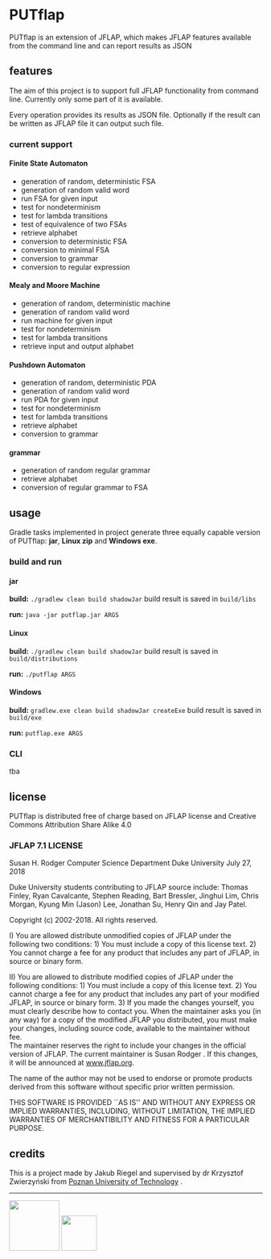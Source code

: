 # PUTflap
PUTflap is an extension of JFLAP, which makes JFLAP features available from the command line and can report results as JSON

## features
The aim of this project is to support full JFLAP functionality from command line. Currently only some part of it is available.

Every operation provides its results as JSON file. Optionally if the result can be written as JFLAP file it can output such file.

### current support
#### Finite State Automaton
- generation of random, deterministic FSA
- generation of random valid word
- run FSA for given input
- test for nondeterminism
- test for lambda transitions
- test of equivalence of two FSAs
- retrieve alphabet
- conversion to deterministic FSA
- conversion to minimal FSA
- conversion to grammar
- conversion to regular expression

#### Mealy and Moore Machine
- generation of random, deterministic machine
- generation of random valid word
- run machine for given input
- test for nondeterminism
- test for lambda transitions
- retrieve input and output alphabet

#### Pushdown Automaton
- generation of random, deterministic PDA
- generation of random valid word
- run PDA for given input
- test for nondeterminism
- test for lambda transitions
- retrieve alphabet
- conversion to grammar

#### grammar
- generation of random regular grammar
- retrieve alphabet
- conversion of regular grammar to FSA

## usage
Gradle tasks implemented in project generate three equally capable version of PUTflap: **jar**, **Linux zip** and **Windows exe**.

### build and run
#### jar
**build:** `./gradlew clean build shadowJar` build result is saved in `build/libs`

 **run:** `java -jar putflap.jar ARGS`

#### Linux 
**build:** `./gradlew clean build shadowJar` build result is saved in `build/distributions`

**run:** `./putflap ARGS`

#### Windows
**build:** `gradlew.exe clean build shadowJar createExe` build result is saved in `build/exe`

**run:** `putflap.exe ARGS`

### CLI
tba
 
## license
PUTflap is distributed free of charge based on JFLAP license and Creative Commons Attribution Share Alike 4.0	 

### JFLAP 7.1 LICENSE

Susan H. Rodger
Computer Science Department
Duke University
July 27, 2018

Duke University students contributing to JFLAP source include: Thomas Finley,
Ryan Cavalcante, Stephen Reading, Bart Bressler, Jinghui Lim, Chris Morgan,
Kyung Min (Jason) Lee, Jonathan Su, Henry Qin and Jay Patel.

Copyright (c) 2002-2018.
All rights reserved.


I)  You are allowed distribute unmodified copies of JFLAP under the following two conditions:
    1) You must include a copy of this license text.
    2) You cannot charge a fee for any product that includes any part of JFLAP, in source or binary form.


II) You are allowed to distribute modified copies of JFLAP under the following conditions:
    1) You must include a copy of this license text.
    2) You cannot charge a fee for any product that includes any part of your modified JFLAP, in source or binary form.
    3) If you made the changes yourself, you must clearly describe how to contact you.
       When the maintainer asks you (in any way) for a copy of the modified JFLAP you distributed, you
       must make your changes, including source code, available to the maintainer without fee.  
       The maintainer reserves the right to include your changes in the official version of JFLAP. 
       The current maintainer is Susan Rodger . If this changes, it will be announced at www.jflap.org.
       

The name of the author may not be used to
endorse or promote products derived from this software without
specific prior written permission.

THIS SOFTWARE IS PROVIDED ``AS IS'' AND WITHOUT ANY EXPRESS OR
IMPLIED WARRANTIES, INCLUDING, WITHOUT LIMITATION, THE IMPLIED
WARRANTIES OF MERCHANTIBILITY AND FITNESS FOR A PARTICULAR PURPOSE.

## credits
This is a project made by Jakub Riegel and supervised by dr Krzysztof Zwierzyński from [Poznan University of Technology](https://www4.put.poznan.pl/en) .

---
[<img src="https://yt3.ggpht.com/a-/AJLlDp0OnTj3ja34dx-_Z0-aAV9prQz2qJ1wxEKMEg=s900-mo-c-c0xffffffff-rj-k-no" width="100dp" />](https://www4.put.poznan.pl/en)
[<img src="http://www.cie.put.poznan.pl/images/nowelogo3eng.png" height="70dp"/>](http://www.cie.put.poznan.pl/index.php?lang=en)